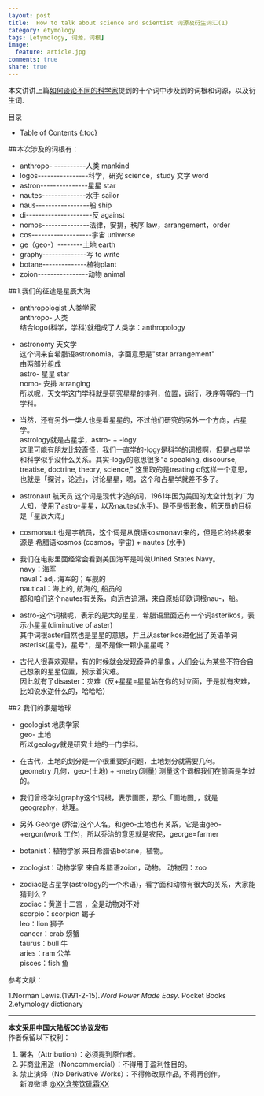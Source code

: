 ```yaml
---
layout: post
title:	How to talk about science and scientist 词源及衍生词汇(1)
category: etymology
tags: [etymology, 词源，词根]
image:
  feature: article.jpg
comments: true
share: true
---
```


本文讲讲上篇[如何谈论不同的科学家](http://dg.youdao.com/index.php?app=group&ac=topic&id=639)提到的十个词中涉及到的词根和词源，以及衍生词.


目录

* Table of Contents
{:toc}


##本次涉及的词根有：

- anthropo- ----------人类 mankind
- logos----------------科学，研究 science，study 文字 word
- astron---------------星星 star
- nautes--------------水手 sailor
- naus-----------------船 ship
- di---------------------反 against
- nomos---------------法律，安排，秩序  law，arrangement，order
- cos-------------------宇宙 universe
- ge（geo-）--------土地 earth
- graphy--------------写 to write
- botane--------------植物plant
- zoion----------------动物 animal




##1.我们的征途是星辰大海

- anthropologist 人类学家  
anthropo- 人类  
结合logo(科学，学科)就组成了人类学：anthropology  

- astronomy 天文学  
这个词来自希腊语astronomia，字面意思是"star arrangement"  
由两部分组成  
astro- 星星 star  
nomo- 安排 arranging  
所以呢，天文学这门学科就是研究星星的排列，位置，运行，秩序等等的一门学科。

- 当然，还有另外一类人也是看星星的，不过他们研究的另外一个方向，占星学。   
astrology就是占星学，astro- + -logy    
这里可能有朋友比较奇怪，我们一直学的-logy是科学的词根啊，但是占星学和科学似乎没什么关系。其实-logy的意思很多"a speaking, discourse, treatise, doctrine, theory, science,"
这里取的是treating of这样一个意思，也就是「探讨，论述」，讨论星星，嗯，这个和占星学就差不多了。

- astronaut  航天员
这个词是现代才造的词，1961年因为美国的太空计划才广为人知，使用了astro-星星，以及nautes(水手)。是不是很形象，航天员的目标是「星辰大海」

- cosmonaut  也是宇航员，这个词是从俄语kosmonavt来的，但是它的终极来源是
希腊语kosmos (cosmos，宇宙) + nautes  (水手)

- 我们在电影里面经常会看到美国海军是叫做United States Navy。  
navy：海军  
naval：adj. 海军的；军舰的  
nautical：海上的, 航海的, 船员的  
都和咱们这个nautes有关系，向远古追溯，来自原始印欧词根nau-，船。

- astro-这个词根呢，表示的是大的星星，希腊语里面还有一个词asterikos，表示小星星(diminutive of aster)  
其中词根aster自然也是星星的意思，并且从asterikos进化出了英语单词asterisk(星号)，星号*，是不是像一颗小星星呢？

- 古代人很喜欢观星，有的时候就会发现奇异的星象，人们会认为某些不符合自己想象的星星位置，预示着灾难。  
因此就有了disaster：灾难（反+星星=星星站在你的对立面，于是就有灾难，比如说水逆什么的，哈哈哈）


##2.我们的家是地球

- geologist 地质学家  
geo- 土地  
所以geology就是研究土地的一门学科。  

- 在古代，土地的划分是一个很重要的问题，土地划分就需要几何。  
geometry 几何，geo-(土地) + -metry(测量) 测量这个词根我们在前面是学过的。  

- 我们曾经学过graphy这个词根，表示画图，那么「画地图」，就是geography，地理。

- 另外 George (乔治)这个人名，和geo-土地也有关系，它是由geo- +ergon(work 工作)，所以乔治的意思就是农民，george=farmer

- botanist：植物学家
来自希腊语botane，植物。

- zoologist：动物学家
来自希腊语zoion，动物。
动物园：zoo

- zodiac是占星学(astrology的一个术语)，看字面和动物有很大的关系，大家能猜到么？  
zodiac：黄道十二宫 ，全是动物对不对  
scorpio：scorpion 蝎子  
leo：lion 狮子  
cancer：crab 螃蟹  
taurus：bull  牛  
aries：ram  公羊  
pisces：fish  鱼  

参考文献：  

1.Norman Lewis.(1991-2-15).*Word Power Made Easy*. Pocket Books  
2.etymology dictionary    

****************************************


**本文采用中国大陆版CC协议发布**  
作者保留以下权利：  
1. 署名（Attribution）：必须提到原作者。  
2. 非商业用途（Noncommercial）：不得用于盈利性目的。  
3. 禁止演绎（No Derivative Works）：不得修改原作品, 不得再创作。   
新浪微博 [@XX含笑饮砒霜XX](http://weibo.com/1807732335/AvK7VrQlp?type=like)
